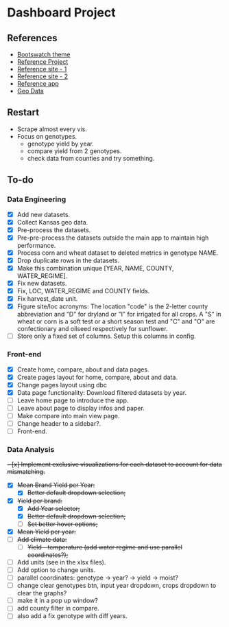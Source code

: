 # Dashboard Project

## References

* [Bootswatch theme](https://bootswatch.com/lumen/)
* [Reference Project](https://github.com/fiakoenjiniring/rainfall/tree/main)
* [Reference site - 1](http://ramwheatdb.com/headtohead.php)
* [Reference site - 2](https://www.myfields.info/crop-data)
* [Reference app](https://analytics.iasoybeans.com/cool-apps/ISOFAST/)
* [Geo Data](https://public.opendatasoft.com/explore/dataset/us-county-boundaries)

## Restart
* Scrape almost every vis.
* Focus on genotypes.
  * genotype yield by year.
  * compare yield from 2 genotypes.
  * check data from counties and try something. 

## To-do
### Data Engineering
- [x] Add new datasets.
- [x] Collect Kansas geo data.
- [x] Pre-process the datasets.
- [x] Pre-pre-process the datasets outside the main app to maintain high performance. 
- [x] Process corn and wheat dataset to deleted metrics in genotype NAME.
- [x] Drop duplicate rows in the datasets.
- [x] Make this combination unique [YEAR, NAME, COUNTY, WATER_REGIME].
- [x] Fix new datasets.
- [x] Fix, LOC, WATER_REGIME and COUNTY fields.
- [x] Fix harvest_date unit.
- [x] Figure site/loc acronyms: The location "code" is the 2-letter county abbreviation and "D" for dryland or "I" for irrigated for all crops. A "S" in wheat or corn is a soft test or a short season test and "C" and "O" are confectionary and oilseed respectively for sunflower. 
- [ ] Store only a fixed set of columns. Setup this columns in config.

### Front-end
- [x] Create home, compare, about and data pages.
- [x] Create pages layout for home, compare, about and data.
- [x] Change pages layout using dbc 
- [x] Data page functionality: Download filtered datasets by year.
- [ ] Leave home page to introduce the app.
- [ ] Leave about page to display infos and paper.
- [ ] Make compare into main view page.
- [ ] Change header to a sidebar?.
- [ ] Front-end.

### Data Analysis
<s>- [x] Implement exclusive visualizations for each dataset to account for data mismatching.
- [x] Mean Brand Yield per Year:
  - [x] Better default dropdown selection;
- [x] Yield per brand:
  - [x] Add Year selector;
  - [x] Better default dropdown selection;
  - [ ] Set better hover options;
- [x] Mean Yield per year:
- [ ] Add climate data:
  - [ ] Yield - temperature (add water regime and use parallel coordinates?);</s>
- [ ] Add units (see in the xlsx files).
- [ ] Add option to change units.
- [ ] parallel coordinates: genotype -> year? -> yield -> moist?
- [ ] change clear genotypes btn, input year dropdown, crops dropdown to clear the graphs?
- [ ] make it in a pop up window?
- [ ] add county filter in compare.
- [ ] also add a fix genotype with diff years.
